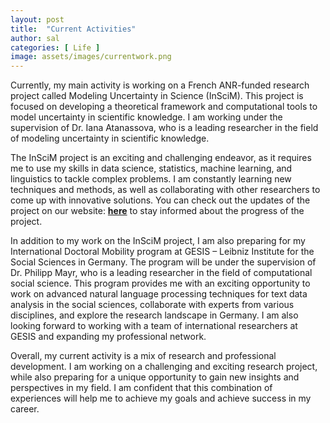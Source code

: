 ```yaml
---
layout: post
title:  "Current Activities"
author: sal
categories: [ Life ]
image: assets/images/currentwork.png
---
```


Currently, my main activity is working on a French ANR-funded research project called Modeling Uncertainty in Science (InSciM). This project is focused on developing a theoretical framework and computational tools to model uncertainty in scientific knowledge. I am working under the supervision of Dr. Iana Atanassova, who is a leading researcher in the field of modeling uncertainty in scientific knowledge. 

The InSciM project is an exciting and challenging endeavor, as it requires me to use my skills in data science, statistics, machine learning, and linguistics to tackle complex problems. I am constantly learning new techniques and methods, as well as collaborating with other researchers to come up with innovative solutions. You can check out the updates of the project on our website: [**here**](https://project-inscim.github.io/) to stay informed about the progress of the project.

In addition to my work on the InSciM project, I am also preparing for my International Doctoral Mobility program at GESIS – Leibniz Institute for the Social Sciences in Germany. The program will be under the supervision of Dr. Philipp Mayr, who is a leading researcher in the field of computational social science. This program provides me with an exciting opportunity to work on advanced natural language processing techniques for text data analysis in the social sciences, collaborate with experts from various disciplines, and explore the research landscape in Germany. I am also looking forward to working with a team of international researchers at GESIS and expanding my professional network.

Overall, my current activity is a mix of research and professional development. I am working on a challenging and exciting research project, while also preparing for a unique opportunity to gain new insights and perspectives in my field. I am confident that this combination of experiences will help me to achieve my goals and achieve success in my career.
